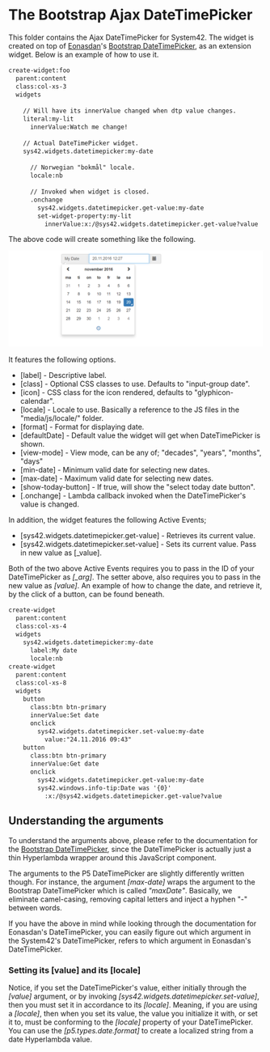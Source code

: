﻿The Bootstrap Ajax DateTimePicker
========

This folder contains the Ajax DateTimePicker for System42. The widget is created on top of 
[Eonasdan](https://twitter.com/Eonasdan)'s [Bootstrap DateTimePicker](https://eonasdan.github.io/bootstrap-datetimepicker/), as an extension widget.
Below is an example of how to use it.

```
create-widget:foo
  parent:content
  class:col-xs-3
  widgets

    // Will have its innerValue changed when dtp value changes.
    literal:my-lit
      innerValue:Watch me change!

    // Actual DateTimePicker widget.
    sys42.widgets.datetimepicker:my-date

      // Norwegian "bokmål" locale.
      locale:nb

      // Invoked when widget is closed.
      .onchange
        sys42.widgets.datetimepicker.get-value:my-date
        set-widget-property:my-lit
          innerValue:x:/@sys42.widgets.datetimepicker.get-value?value
```

The above code will create something like the following.

![alt tag](components/bootstrap/widgets/datetimepicker/screenshots/datetimepicker-example-screenshot.png)

It features the following options.

* [label] - Descriptive label.
* [class] - Optional CSS classes to use. Defaults to "input-group date".
* [icon] - CSS class for the icon rendered, defaults to "glyphicon-calendar".
* [locale] - Locale to use. Basically a reference to the JS files in the "media/js/locale/" folder.
* [format] - Format for displaying date.
* [defaultDate] - Default value the widget will get when DateTimePicker is shown.
* [view-mode] - View mode, can be any of; "decades", "years", "months", "days"
* [min-date] - Minimum valid date for selecting new dates.
* [max-date] - Maximum valid date for selecting new dates.
* [show-today-button] - If true, will show the "select today date button".
* [.onchange] - Lambda callback invoked when the DateTimePicker's value is changed.

In addition, the widget features the following Active Events;

* [sys42.widgets.datetimepicker.get-value] - Retrieves its current value.
* [sys42.widgets.datetimepicker.set-value] - Sets its current value. Pass in new value as [_value].

Both of the two above Active Events requires you to pass in the ID of your DateTimePicker as *[_arg]*. The setter above, also requires you to
pass in the new value as *[value]*. An example of how to change the date, and retrieve it, by the click of a button, can be found beneath.

```
create-widget
  parent:content
  class:col-xs-4
  widgets
    sys42.widgets.datetimepicker:my-date
      label:My date
      locale:nb
create-widget
  parent:content
  class:col-xs-8
  widgets
    button
      class:btn btn-primary
      innerValue:Set date
      onclick
        sys42.widgets.datetimepicker.set-value:my-date
          value:"24.11.2016 09:43"
    button
      class:btn btn-primary
      innerValue:Get date
      onclick
        sys42.widgets.datetimepicker.get-value:my-date
        sys42.windows.info-tip:Date was '{0}'
          :x:/@sys42.widgets.datetimepicker.get-value?value
```

## Understanding the arguments

To understand the arguments above, please refer to the documentation for the [Bootstrap DateTimePicker](https://eonasdan.github.io/bootstrap-datetimepicker/Options/),
since the DateTimePicker is actually just a thin Hyperlambda wrapper around this JavaScript component.

The arguments to the P5 DateTimePicker are slightly differently written though. For instance, the argument *[max-date]* wraps the argument to
the Bootstrap DateTimePicker which is called _"maxDate"_. Basically, we eliminate camel-casing, removing capital letters and inject a hyphen "-"
between words.

If you have the above in mind while looking through the documentation for Eonasdan's DateTimePicker, you can easily figure out which argument in
the System42's DateTimePicker, refers to which argument in Eonasdan's DateTimePicker.

### Setting its [value] and its [locale]

Notice, if you set the DateTimePicker's value, either initially through the *[value]* argument, or by invoking *[sys42.widgets.datetimepicker.set-value]*,
then you must set it in accordance to its *[locale]*. Meaning, if you are using a *[locale]*, then when you set its value, the value you initialize
it with, or set it to, must be conforming to the *[locale]* property of your DateTimePicker. You can use the *[p5.types.date.format]* to create a localized
string from a date Hyperlambda value.


